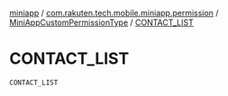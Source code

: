 [miniapp](../../index.md) / [com.rakuten.tech.mobile.miniapp.permission](../index.md) / [MiniAppCustomPermissionType](index.md) / [CONTACT_LIST](./-c-o-n-t-a-c-t_-l-i-s-t.md)

# CONTACT_LIST

`CONTACT_LIST`